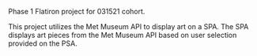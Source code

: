 Phase 1 Flatiron project for 031521 cohort.

This project utilizes the Met Museum API to display art on a SPA. The SPA displays art pieces from the Met Museum API based on user selection provided on the PSA. 